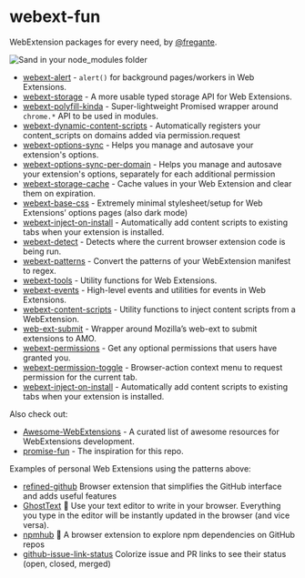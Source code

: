 # webext-fun

WebExtension packages for every need, by [@fregante](https://github.com/fregante).

![Sand in your node_modules folder](https://user-images.githubusercontent.com/1402241/127905928-829c007b-0b04-4162-99b5-a4fd2e6305bf.JPG)

* [webext-alert](https://github.com/fregante/webext-alert) - `alert()` for background pages/workers in Web Extensions.
* [webext-storage](https://github.com/fregante/webext-storage) - A more usable typed storage API for Web Extensions.
* [webext-polyfill-kinda](https://github.com/fregante/webext-polyfill-kinda) - Super-lightweight Promised wrapper around `chrome.*` API to be used in modules.
* [webext-dynamic-content-scripts](https://github.com/fregante/webext-dynamic-content-scripts) - Automatically registers your content_scripts on domains added via permission.request
* [webext-options-sync](https://github.com/fregante/webext-options-sync) - Helps you manage and autosave your extension's options.
* [webext-options-sync-per-domain](https://github.com/fregante/webext-options-sync-per-domain) - Helps you manage and autosave your extension's options, separately for each additional permission
* [webext-storage-cache](https://github.com/fregante/webext-storage-cache) - Cache values in your Web Extension and clear them on expiration.
* [webext-base-css](https://github.com/fregante/webext-base-css) - Extremely minimal stylesheet/setup for Web Extensions’ options pages (also dark mode)
* [webext-inject-on-install](https://github.com/fregante/webext-inject-on-install) - Automatically add content scripts to existing tabs when your extension is installed.
* [webext-detect](https://github.com/fregante/webext-detect) - Detects where the current browser extension code is being run.
* [webext-patterns](https://github.com/fregante/webext-patterns) - Convert the patterns of your WebExtension manifest to regex.
* [webext-tools](https://github.com/fregante/webext-tools) - Utility functions for Web Extensions.
* [webext-events](https://github.com/fregante/webext-events) - High-level events and utilities for events in Web Extensions.
* [webext-content-scripts](https://github.com/fregante/webext-content-scripts) - Utility functions to inject content scripts from a WebExtension.
* [web-ext-submit](https://github.com/fregante/web-ext-submit) - Wrapper around Mozilla’s web-ext to submit extensions to AMO.
* [webext-permissions](https://github.com/fregante/webext-permissions) - Get any optional permissions that users have granted you.
* [webext-permission-toggle](https://github.com/fregante/webext-permission-toggle) - Browser-action context menu to request permission for the current tab.
* [webext-inject-on-install](https://github.com/fregante/webext-inject-on-install) - Automatically add content scripts to existing tabs when your extension is installed.

<!--

* [webext-content-script-ping](https://github.com/fregante/webext-content-script-ping) - One-file interface to detect whether your content script have loaded.

-->

Also check out:

* [Awesome-WebExtensions](https://github.com/fregante/Awesome-WebExtensions) - A curated list of awesome resources for WebExtensions development.
* [promise-fun](https://github.com/sindresorhus/promise-fun) - The inspiration for this repo.

Examples of personal Web Extensions using the patterns above:

* [refined-github](https://github.com/refined-github/refined-github) Browser extension that simplifies the GitHub interface and adds useful features
* [GhostText](https://github.com/fregante/GhostText) 👻 Use your text editor to write in your browser. Everything you type in the editor will be instantly updated in the browser (and vice versa).
* [npmhub](https://github.com/npmhub/npmhub) 🔎 A browser extension to explore npm dependencies on GitHub repos
* [github-issue-link-status](https://github.com/fregante/github-issue-link-status) Colorize issue and PR links to see their status (open, closed, merged)
